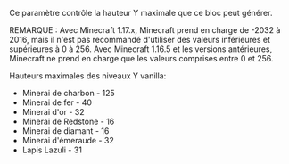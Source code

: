 Ce paramètre contrôle la hauteur Y maximale que ce bloc peut générer.

REMARQUE : Avec Minecraft 1.17.x, Minecraft prend en charge de -2032 à 2016, mais il n'est pas recommandé d'utiliser des valeurs inférieures et supérieures à 0 à 256.
Avec Minecraft 1.16.5 et les versions antérieures, Minecraft ne prend en charge que les valeurs comprises entre 0 et 256.

Hauteurs maximales des niveaux Y vanilla:
* Minerai de charbon - 125
* Minerai de fer - 40
* Minerai d'or - 32
* Minerai de Redstone - 16
* Minerai de diamant - 16
* Minerai d'émeraude - 32
* Lapis Lazuli - 31